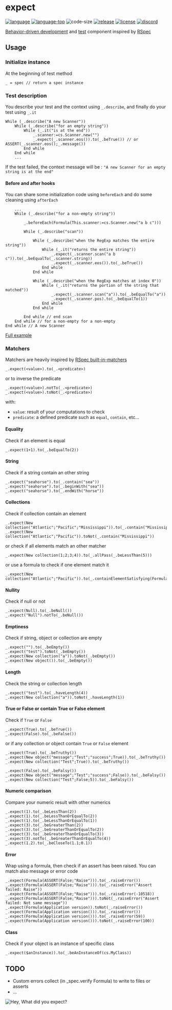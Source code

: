 # expect
[![language][code-shield]][code-url] [![language-top][code-top]][code-url] ![code-size][code-size] [![release][release-shield]][release-url] [![license][license-shield]][license-url] [![discord][discord-shield]][discord-url]

[Behavior-driven development](https://en.wikipedia.org/wiki/Behavior-driven_development) and [test](https://en.wikipedia.org/wiki/Test-driven_development) component inspired by [RSpec](https://relishapp.com/rspec)

## Usage

### Initialize instance
At the beginning of test method

```4d
_ = spec // return a spec instance
```

### Test description

You describe your test and the context using `_.describe`, and finally do your test using `_.it`

```4d
While (_.describe("A new Scanner"))
	While (_.describe("for an empty string"))
		While (_.it("is at the end"))
			_.scanner:=cs.Scanner.new("")
			_.expect(_.scanner.eos()).to(_.beTrue()) // or ASSERT(_.scanner.eos();_.message())
		End while 
	End while 
	...
```
If the test failed, the context message will be : `"A new Scanner for an empty string is at the end"`

#### Before and after hooks

You can share some initialization code using `beforeEach` and do some cleaning using `afterEach`

```4d
	...
	While (_.describe("for a non-empty string"))
		
		_.beforeEach(Formula(This.scanner:=cs.Scanner.new("a b c")))
		
		While (_.describe("scan"))
			
			While (_.describe("when the RegExp matches the entire string"))
				While (_.it("returns the entire string"))
					_.expect(_.scanner.scan("a b c")).to(_.beEqualTo(_.scanner.string))
					_.expect(_.scanner.eos()).to(_.beTrue())
				End while 
			End while 
						
			While (_.describe("when the RegExp matches at index 0"))
				While (_.it("returns the portion of the string that matched"))
					_.expect(_.scanner.scan("a")).to(_.beEqualTo("a"))
					_.expect(_.scanner.pos).to(_.beEqualTo(1))
				End while 
			End while 

		End while // end scan
	End while // for a non-empty for a non-empty
End while // A new Scanner
```

[Full example](https://github.com/mesopelagique/Mustache/blob/master/Project/Sources/Methods/test_scanner.4dm)

### Matchers

Matchers are heavily inspired by [RSpec built-in-matchers](https://relishapp.com/rspec/rspec-expectations/docs/built-in-matchers)

```4d
_.expect(<value>).to(_.<predicate>)
```

or to inverse the predicate

```4d
_.expect(<value>).notTo(_.<predicate>)
_.expect(<value>).toNot(_.<predicate>)
```

with:

- `value`: result of your computations to check
- `predicate`: a defined predicate such as `equal`, `contain`, etc...

#### Equality 

Check if an element is equal

```4d
_.expect(1+1).to(_.beEqualTo(2))
```

#### String

Check if a string contain an other string

```4d
_.expect("seahorse").to(_.contain("sea"))
_.expect("seahorse").to(_.beginWith("sea"))
_.expect("seahorse").to(_.endWith("horse"))
```

#### Collections

Check if collection contain an element

```4d
_.expect(New collection("Atlantic";"Pacific";"Mississippi")).to(_.contain("Mississippi"))
_.expect(New collection("Atlantic";"Pacific")).toNot(_.contain("Mississippi"))
```

or check if all elements match an other matcher

```4d
_.expect(New collection(1;2;3;4)).to(_.allPass(_.beLessThan(5)))
```

or use a formula to check if one element match it

```4d
_.expect(New collection("Atlantic";"Pacific")).to(_.containElementSatisfying(Formula(Position("A";This.value)=1)))
```

#### Nullity

Check if null or not

```4d
_.expect(Null).to(_.beNull())
_.expect("Null").notTo(_.beNull())
```

#### Emptiness

Check if string, object or collection are empty

```4d
_.expect("").to(_.beEmpty())
_.expect("test").toNot(_.beEmpty())
_.expect(New collection("a")).toNot(_.beEmpty())
_.expect(New object()).to(_.beEmpty())
```

#### Length

Check the string or collection length

```4d
_.expect("test").to(_.haveLength(4))
_.expect(New collection("a")).toNot(_.haveLength(1))
```

#### True or False or contain True or False element

Check if `True` or `False` 

```4d
_.expect(True).to(_.beTrue())
_.expect(False).to(_.beFalse())
```

or if any collection or object contain `True` or `False` element

```4d
_.expect(True).to(_.beTruthy())
_.expect(New object("message";"Test";"success";True)).to(_.beTruthy())
_.expect(New collection("Test";True)).to(_.beTruthy())

_.expect(False).to(_.beFalsy())
_.expect(New object("message";"Test";"success";False)).to(_.beFalsy())
_.expect(New collection("Test";False;5)).to(_.beFalsy())
```

#### Numeric comparison

Compare your numeric result with other numerics

```4d
_.expect(1).to(_.beLessThan(2))
_.expect(1).to(_.beLessThanOrEqualTo(2))
_.expect(1).to(_.beLessThanOrEqualTo(1))
_.expect(3).to(_.beGreaterThan(2))
_.expect(3).to(_.beGreaterThanOrEqualTo(2))
_.expect(3).to(_.beGreaterThanOrEqualTo(3))
_.expect(3).notTo(_.beGreaterThanOrEqualTo(4))
_.expect(1.2).to(_.beCloseTo(1.1;0.1))
```

#### Error

Wrap using a formula, then check if an assert has been raised. You can match also message or error code

```4d
_.expect(Formula(ASSERT(False;"Raise"))).to(_.raiseError())
_.expect(Formula(ASSERT(False;"Raise"))).to(_.raiseError("Assert failed: Raise"))
_.expect(Formula(ASSERT(False;"Raise"))).to(_.raiseError(-10518))
_.expect(Formula(ASSERT(False;"Raise"))).toNot(_.raiseError("Assert failed: Not same message"))
_.expect(Formula(Application version)).toNot(_.raiseError())
_.expect(Formula(Application version())).to(_.raiseError())
_.expect(Formula(Application version())).to(_.raiseError(59))
_.expect(Formula(Application version())).toNot(_.raiseError(100))
```

#### Class

Check if your object is an instance of specific class

```4d
_.expect($anInstance)).to(_.beAnInstanceOf(cs.MyClass))
```

## TODO

- Custom errors collect (in _spec.verify Formula) to write to files or asserts
- ...

![Hey, What did you expect?](https://media1.tenor.com/images/da23a7ec6b59647157eb4227ac97ddd7/tenor.gif)

<!-- MARKDOWN LINKS & IMAGES -->
<!-- https://www.markdownguide.org/basic-syntax/#reference-style-links -->
[code-shield]: https://img.shields.io/static/v1?label=language&message=4d&color=blue
[code-top]: https://img.shields.io/github/languages/top/mesopelagique/expect.svg
[code-size]: https://img.shields.io/github/languages/code-size/mesopelagique/expect.svg
[code-url]: https://developer.4d.com/
[release-shield]: https://img.shields.io/github/v/release/mesopelagique/expect
[release-url]: https://github.com/mesopelagique/expect/releases/latest
[license-shield]: https://img.shields.io/github/license/mesopelagique/expect
[license-url]: LICENSE.md
[discord-shield]: https://img.shields.io/badge/chat-discord-7289DA?logo=discord&style=flat
[discord-url]: https://discord.gg/dVTqZHr
